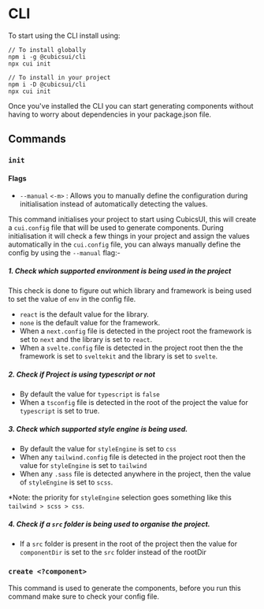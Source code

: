 # CLI

To start using the CLI install using:
```
// To install globally
npm i -g @cubicsui/cli
npx cui init

// To install in your project
npm i -D @cubicsui/cli
npx cui init
```
Once you've installed the CLI you can start generating components without having to worry about dependencies in your package.json file.

## Commands

### `init`
#### Flags
 - `--manual` `<-m>` : Allows you to manually define the configuration during initialisation instead of automatically detecting the values.

  This command initialises your project to start using CubicsUI, this will create a `cui.config` file that will be used to generate components. 
  During initialisation it will check a few things in your project and assign the values automatically in the `cui.config` file, you can always manually define the config by using the `--manual` flag:-

##### 1. Check which supported environment is being used in the project
This check is done to figure out which library and framework is being used to set the value of `env` in the config file. 
- `react` is the default value for the library.
- `none` is the default value for the framework.
- When a `next.config` file is detected in the project root the framework is set to `next` and the library is set to `react`.
- When a `svelte.config` file is detected in the project root then the the framework is set to `sveltekit` and the library is set to `svelte`. 

##### 2. Check if Project is using typescript or not
- By default the value for `typescript` is `false`
- When a `tsconfig` file is detected in the root of the project the value for `typescript` is set to true.

##### 3. Check which supported style engine is being used.
- By default the value for `styleEngine` is set to `css`
- When any `tailwind.config` file is detected in the project root then the value for `styleEngine` is set to `tailwind`
- When any `.sass` file is detected anywhere in the project, then the value of `styleEngine` is set to `scss`.

*Note: the priority for `styleEngine` selection goes something like this `tailwind > scss > css`.

##### 4. Check if a `src` folder is being used to organise the project.
- If a `src` folder is present in the root of the project then the value for `componentDir` is set to the `src` folder instead of the rootDir 

### `create <?component>`

This command is used to generate the components, before you run this command make sure to check your config file.
